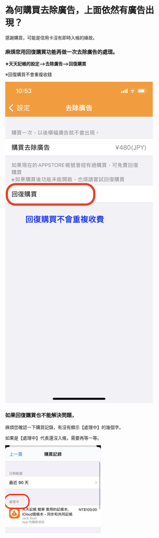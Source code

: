 # 為何購買去除廣告，上面依然有廣告出現？

感謝購買，可能是信用卡沒有即時入帳的緣故。

### **麻煩您用回復購買功能再做一次去除廣告的處理。**&#x20;

**※天天記帳的設定-->去除廣告-->回復購買**

※回復購買不會重複收錢

![list](.gitbook/assets/tw-restore-purchase.PNG)&#x20;

### 如果回復購買也不能解決問題，&#x20;

麻煩您確認一下購買記錄，有沒有顯示【處理中】的幾個字。&#x20;

如果是【處理中】代表還沒入帳，需要再等一等。

![list](.gitbook/assets/tw-purchase-his.png)&#x20;



